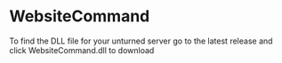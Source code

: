 # WebsiteCommand
To find the DLL file for your unturned server go to the
latest release and click WebsiteCommand.dll to download
